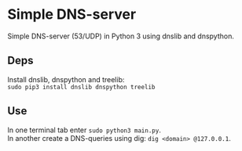 # Simple DNS-server
Simple DNS-server (53/UDP) in Python 3 using dnslib and dnspython.

## Deps
Install dnslib, dnspython and treelib:  
`sudo pip3 install dnslib dnspython treelib`

## Use
In one terminal tab enter `sudo python3 main.py`.  
In another create a DNS-queries using dig: `dig <domain> @127.0.0.1`.  
